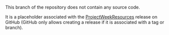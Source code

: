 This branch of the repository does not contain any source code.

It is a placeholder associated with the [ProjectWeekResources](https://github.com/NA-MIC/ProjectWeek/releases/tag/project-week-resources) release on GitHub (GitHub only allows creating a release if it is associated with a tag or branch).

